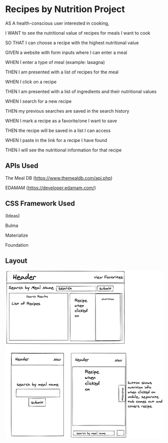 # Recipes by Nutrition Project

AS A health-conscious user interested in cooking,

I WANT to see the nutritional value of recipes for meals I want to cook

SO THAT I can choose a recipe with the highest nutritional value


GIVEN a website with form inputs where I can enter a meal

WHEN I enter a type of meal (example: lasagna)

THEN I am presented with a list of recipes for the meal

WHEN I click on a recipe

THEN I am presented with a list of ingredients and their nutritional values

WHEN I search for a new recipe

THEN my previous searches are saved in the search history

WHEN I mark a recipe as a favorite/one I want to save

THEN the recipe will be saved in a list I can access

WHEN I paste in the link for a recipe I have found

THEN I will see the nutritional information for that recipe


## APIs Used

The Meal DB (https://www.themealdb.com/api.php)

EDAMAM (https://developer.edamam.com/)


## CSS Framework Used

(Ideas)

Bulma

Materialize

Foundation

## Layout

![website layout](https://raw.githubusercontent.com/mercspring/recipes-by-nutrition/dev/layout.png)

